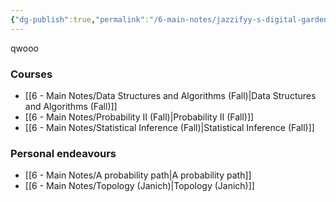 ```yaml
---
{"dg-publish":true,"permalink":"/6-main-notes/jazzifyy-s-digital-garden/","tags":["gardenEntry"]}
---
```


qwooo
### Courses
+ [[6 - Main Notes/Data Structures and Algorithms (Fall)\|Data Structures and Algorithms (Fall)]]
+ [[6 - Main Notes/Probability II (Fall)\|Probability II (Fall)]]
+ [[6 - Main Notes/Statistical Inference (Fall)\|Statistical Inference (Fall)]]
### Personal endeavours
+ [[6 - Main Notes/A probability path\|A probability path]]
+ [[6 - Main Notes/Topology (Janich)\|Topology (Janich)]]